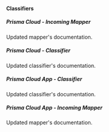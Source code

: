 
#### Classifiers
##### Prisma Cloud - Incoming Mapper
Updated mapper's documentation.
##### Prisma Cloud - Classifier
Updated classifier's documentation.
##### Prisma Cloud App - Classifier
Updated classifier's documentation.
##### Prisma Cloud App - Incoming Mapper
Updated mapper's documentation.
